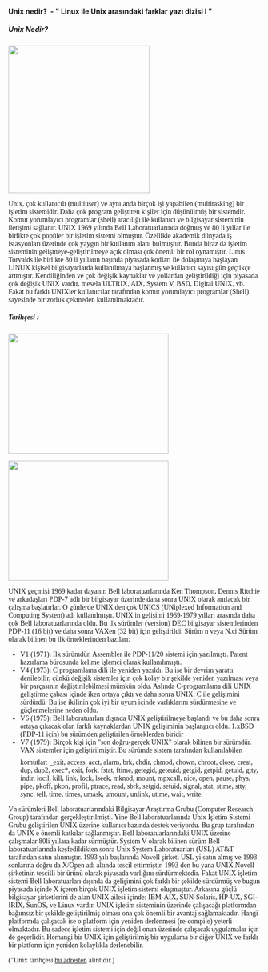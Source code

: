 <html><body><h4><strong>Unix nedir?  - " Linux ile Unix arasındaki farklar yazı dizisi I "</strong></h4>
<h5><strong>Unix Nedir? </strong></h5>
<a href="http://library.thinkquest.org/05aug/00669/en/history/software/unix.gif"><img title="Unix logo" src="http://library.thinkquest.org/05aug/00669/en/history/software/unix.gif" alt="" width="282" height="295"></a>

<span style="font-family: arial narrow;">Unix, çok kullanıcılı (multiuser) ve aynı anda birçok işi yapabilen (multitasking) bir işletim sistemidir. Daha çok program geliştiren kişiler için düşünülmüş bir sistemdir. Komut yorumlayıcı programlar (shell) aracılığı ile kullanıcı ve bilgisayar sisteminin iletişimi sağlanır. UNIX 1969 yılında Bell Laboratuarlarında doğmuş ve 80 li yıllar ile birlikte çok popüler bir işletim sistemi olmuştur. Özellikle akademik dünyada iş istasyonları üzerinde çok yaygın bir kullanım alanı bulmuştur. Bunda biraz da işletim sisteminin gelişmeye-geliştirilmeye açık olması çok önemli bir rol oynamıştır. Linus Torvalds ile birlikte 80 li yılların başında piyasada kodları ile dolaşmaya başlayan LINUX kişisel bilgisayarlarda kullanılmaya başlanmış ve kullanıcı sayısı gün geçtikçe artmıştır. Kendiliğinden ve çok değişik kaynaklar ve yollardan geliştirildiği için piyasada çok değişik UNIX vardır, mesela ULTRIX, AIX, System V, BSD, Digital UNIX, vb. Fakat bu farklı UNIXler kullanıcılar tarafından komut yorumlayıcı programlar (Shell) sayesinde bir zorluk çekmeden kullanılmaktadır. </span><!--more-->
<h5><span style="font-family: arial narrow;"><strong>Tarihçesi :</strong></span></h5>
<a href="http://www.zwahlendesign.ch/images/screenshot/unix_desktop_linux_1600x1200.jpg"><img title="Unix Tarihçe Tablosu" src="http://www.zwahlendesign.ch/images/screenshot/unix_desktop_linux_1600x1200.jpg" alt="" width="320" height="240"></a>

<a href="http://tuxtraining.com/wp-content/uploads/2008/10/unix-timeline2.png"><img title="Unix Tarihçe Tablosu II" src="http://tuxtraining.com/wp-content/uploads/2008/10/unix-timeline2.png" alt="" width="320" height="240"></a>

<span style="font-family: arial narrow;"><strong>
</strong></span>

<span style="font-family: arial narrow;">UNIX geçmişi 1969 kadar dayanır. Bell laboratuarlarında Ken Thompson, Dennis Ritchie ve arkadaşları  PDP-7 adlı bir bilgisayar üzerinde daha sonra UNIX olarak anılacak bir çalışma başlatırlar. O günlerde   UNIX den çok UNICS (UNiplexed Information and Computing System) adı kullanılmıştı. UNIX in gelişimi 1969-1979 yılları arasında daha çok Bell laboratuarlarında oldu.  Bu ilk sürümler (version) DEC bilgisayar sistemlerinden PDP-11 (16 bit) ve daha sonra  VAXen  (32 bit) için geliştirildi. Sürüm n veya N.ci Sürüm olarak bilinen bu ilk örneklerinden bazıları:</span>
<ul><span style="font-family: arial narrow;">
	<li>V1 (1971): İlk sürümdür, Assembler ile PDP-11/20 sistemi için yazılmıştı. Patent hazırlama bürosunda kelime işlemci olarak kullanılımıştı.</li>
	<li>V4 (1973): C programlama dili ile yeniden yazıldı. Bu ise bir devrim yarattı denilebilir, çünkü değişik sistemler için çok kolay bir şekilde yeniden yazılması veya bir parçasının değiştirilebilmesi mümkün oldu. Aslında C-programlama dili UNIX geliştirme çabası içinde iken ortaya çıktı ve daha sonra UNIX, C ile gelişimini sürdürdü. Bu ise ikilinin çok iyi bir uyum içinde varlıklarını sürdürmesine ve güçlenmelerine neden oldu.</li>
	<li>V6 (1975): Bell laboratuarları dışında UNIX geliştirilmeye başlandı ve bu daha sonra ortaya çıkacak olan farklı kaynaklardan UNIX gelişiminin başlangıcı oldu. 1.xBSD (PDP-11 için) bu sürümden geliştirilen örneklerden biridir</li>
	<li>V7 (1979): Birçok kişi için "son doğru-gerçek UNIX" olarak bilinen bir sürümdür.  VAX sistemler için geliştirilmiştir. Bu sürümde sistem tarafından kullanılabilen komutlar:
<img src="http://ideas.ceit.metu.edu.tr/unix/images/dot.gif" alt="" width="1" height="20">_exit, access, acct, alarm, brk, chdir, chmod, chown, chroot, close, creat, dup, dup2, exec*, exit, fork, fstat, ftime, getegid, geteuid, getgid, getpid, getuid, gtty, indir, ioctl, kill, link, lock, lseek, mknod, mount, mpxcall, nice, open, pause, phys, pipe, pkoff, pkon, profil, ptrace, read, sbrk, setgid, setuid, signal, stat, stime, stty, sync, tell, time, times, umask, umount, unlink, utime, wait, write.</li>
</span></ul>
<span style="font-family: arial narrow;">Vn sürümleri Bell laboratuarlarındaki Bilgisayar Araştırma Grubu (Computer Research Group)  tarafından gerçekleştirilmişti. Yine Bell laboratuarlarında Unix İşletim Sistemi Grubu geliştirilen  UNIX üzerine kullanıcı bazında destek veriyordu. Bu grup tarafından da UNIX e önemli katkılar  sağlanmıştır.  Bell laboratuarlarındaki UNIX üzerine çalışmalar 80li yıllara kadar sürmüştür.  System V olarak bilinen sürüm Bell laboratuarlarında keşfedildikten sonra Unix System   Laboratuarları (USL)  AT&amp;T tarafından satın alınmıştır.  1993 yılı başlarında Novell şirketi   USL yi satın almış ve 1993 sonlarına doğru da X/Open adı altında tescil ettirmiştir. 1993    den bu yana UNIX Novell şirketinin tescilli bir ürünü olarak piyasada varlığını sürdürmektedir.
Fakat UNIX işletim sistemi Bell laboratuarları dışında da gelişimini çok farklı bir şekilde  sürdürmüş ve bugun piyasada içinde X içeren birçok UNIX işletim sistemi oluşmuştur.   Arkasına güçlü bilgisayar şirketlerini de alan UNIX ailesi içinde: IBM-AIX, SUN-Solaris,  HP-UX, SGI-IRIX, SunOS, ve Linux vardır. UNIX işletim sisteminin üzerinde çalışacağı platformdan  bağımsız bir şekilde geliştirilmiş olması ona çok önemli bir avantaj sağlamaktadır.  Hangi platformda çalışacak ise o platform için yeniden derlenmesi (re-compile) yeterli olmaktadır.  Bu sadece işletim sistemi için  değil onun üzerinde çalışacak uygulamalar için de geçerlidir.   Herhangi bir UNIX için geliştirilmiş bir uygulama bir diğer UNIX ve farklı bir platform için   yeniden kolaylıkla derlenebilir. </span>

<span style="font-family: arial narrow;">("Unix tarihçesi <a href="http://ideas.ceit.metu.edu.tr/unix/unix111.htm">bu adresten</a> alıntıdır.)
</span>

<strong>
</strong></body></html>